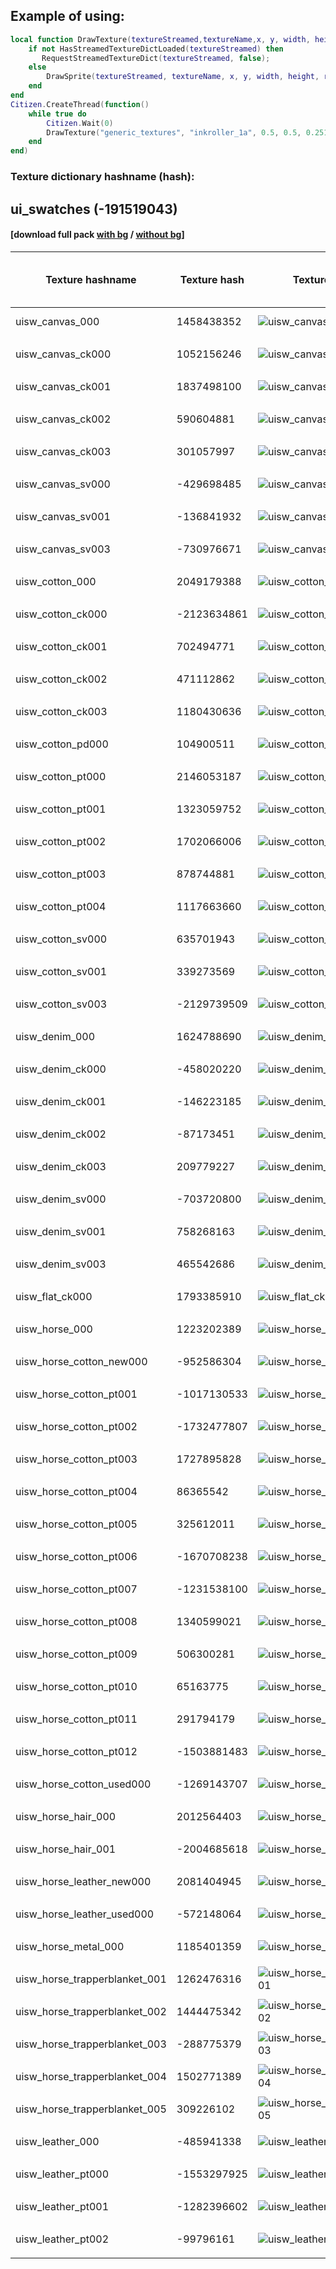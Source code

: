 ## Example of using:
```lua
local function DrawTexture(textureStreamed,textureName,x, y, width, height,rotation,r, g, b, a, p11)
    if not HasStreamedTextureDictLoaded(textureStreamed) then
       RequestStreamedTextureDict(textureStreamed, false);
    else
        DrawSprite(textureStreamed, textureName, x, y, width, height, rotation, r, g, b, a, p11);
    end
end
Citizen.CreateThread(function()
    while true do
    	Citizen.Wait(0)
		DrawTexture("generic_textures", "inkroller_1a", 0.5, 0.5, 0.251, 0.251, 0.0, 0, 0, 0, 240, false);
	end
end)
```

<h3>Texture dictionary hashname (hash):</h3>
<h2>ui_swatches (-191519043)</h2><h4>[download full pack <a href="http://femga.com/images/samples/ui_textures/ui_swatches.zip">with bg</a> / <a href="http://femga.com/images/samples/ui_textures_no_bg/ui_swatches.zip">without bg</a>]</h4>

Texture hashname | Texture hash | Texture example | Download image with<br> or without background
------------ | ---------------- | --------------- | -----------
uisw_canvas_000 | 1458438352 | ![uisw_canvas_000](http://femga.com/images/samples/ui_textures/ui_swatches/uisw_canvas_000.png) | [with bg](http://femga.com/images/samples/ui_textures/ui_swatches/uisw_canvas_000.png) / [without bg](http://femga.com/images/samples/ui_textures_no_bg/ui_swatches/uisw_canvas_000.png)
 |  |
uisw_canvas_ck000 | 1052156246 | ![uisw_canvas_ck000](http://femga.com/images/samples/ui_textures/ui_swatches/uisw_canvas_ck000.png) | [with bg](http://femga.com/images/samples/ui_textures/ui_swatches/uisw_canvas_ck000.png) / [without bg](http://femga.com/images/samples/ui_textures_no_bg/ui_swatches/uisw_canvas_ck000.png)
 |  |
uisw_canvas_ck001 | 1837498100 | ![uisw_canvas_ck001](http://femga.com/images/samples/ui_textures/ui_swatches/uisw_canvas_ck001.png) | [with bg](http://femga.com/images/samples/ui_textures/ui_swatches/uisw_canvas_ck001.png) / [without bg](http://femga.com/images/samples/ui_textures_no_bg/ui_swatches/uisw_canvas_ck001.png)
 |  |
uisw_canvas_ck002 | 590604881 | ![uisw_canvas_ck002](http://femga.com/images/samples/ui_textures/ui_swatches/uisw_canvas_ck002.png) | [with bg](http://femga.com/images/samples/ui_textures/ui_swatches/uisw_canvas_ck002.png) / [without bg](http://femga.com/images/samples/ui_textures_no_bg/ui_swatches/uisw_canvas_ck002.png)
 |  |
uisw_canvas_ck003 | 301057997 | ![uisw_canvas_ck003](http://femga.com/images/samples/ui_textures/ui_swatches/uisw_canvas_ck003.png) | [with bg](http://femga.com/images/samples/ui_textures/ui_swatches/uisw_canvas_ck003.png) / [without bg](http://femga.com/images/samples/ui_textures_no_bg/ui_swatches/uisw_canvas_ck003.png)
 |  |
uisw_canvas_sv000 | -429698485 | ![uisw_canvas_sv000](http://femga.com/images/samples/ui_textures/ui_swatches/uisw_canvas_sv000.png) | [with bg](http://femga.com/images/samples/ui_textures/ui_swatches/uisw_canvas_sv000.png) / [without bg](http://femga.com/images/samples/ui_textures_no_bg/ui_swatches/uisw_canvas_sv000.png)
 |  |
uisw_canvas_sv001 | -136841932 | ![uisw_canvas_sv001](http://femga.com/images/samples/ui_textures/ui_swatches/uisw_canvas_sv001.png) | [with bg](http://femga.com/images/samples/ui_textures/ui_swatches/uisw_canvas_sv001.png) / [without bg](http://femga.com/images/samples/ui_textures_no_bg/ui_swatches/uisw_canvas_sv001.png)
 |  |
uisw_canvas_sv003 | -730976671 | ![uisw_canvas_sv003](http://femga.com/images/samples/ui_textures/ui_swatches/uisw_canvas_sv003.png) | [with bg](http://femga.com/images/samples/ui_textures/ui_swatches/uisw_canvas_sv003.png) / [without bg](http://femga.com/images/samples/ui_textures_no_bg/ui_swatches/uisw_canvas_sv003.png)
 |  |
uisw_cotton_000 | 2049179388 | ![uisw_cotton_000](http://femga.com/images/samples/ui_textures/ui_swatches/uisw_cotton_000.png) | [with bg](http://femga.com/images/samples/ui_textures/ui_swatches/uisw_cotton_000.png) / [without bg](http://femga.com/images/samples/ui_textures_no_bg/ui_swatches/uisw_cotton_000.png)
 |  |
uisw_cotton_ck000 | -2123634861 | ![uisw_cotton_ck000](http://femga.com/images/samples/ui_textures/ui_swatches/uisw_cotton_ck000.png) | [with bg](http://femga.com/images/samples/ui_textures/ui_swatches/uisw_cotton_ck000.png) / [without bg](http://femga.com/images/samples/ui_textures_no_bg/ui_swatches/uisw_cotton_ck000.png)
 |  |
uisw_cotton_ck001 | 702494771 | ![uisw_cotton_ck001](http://femga.com/images/samples/ui_textures/ui_swatches/uisw_cotton_ck001.png) | [with bg](http://femga.com/images/samples/ui_textures/ui_swatches/uisw_cotton_ck001.png) / [without bg](http://femga.com/images/samples/ui_textures_no_bg/ui_swatches/uisw_cotton_ck001.png)
 |  |
uisw_cotton_ck002 | 471112862 | ![uisw_cotton_ck002](http://femga.com/images/samples/ui_textures/ui_swatches/uisw_cotton_ck002.png) | [with bg](http://femga.com/images/samples/ui_textures/ui_swatches/uisw_cotton_ck002.png) / [without bg](http://femga.com/images/samples/ui_textures_no_bg/ui_swatches/uisw_cotton_ck002.png)
 |  |
uisw_cotton_ck003 | 1180430636 | ![uisw_cotton_ck003](http://femga.com/images/samples/ui_textures/ui_swatches/uisw_cotton_ck003.png) | [with bg](http://femga.com/images/samples/ui_textures/ui_swatches/uisw_cotton_ck003.png) / [without bg](http://femga.com/images/samples/ui_textures_no_bg/ui_swatches/uisw_cotton_ck003.png)
 |  |
uisw_cotton_pd000 | 104900511 | ![uisw_cotton_pd000](http://femga.com/images/samples/ui_textures/ui_swatches/uisw_cotton_pd000.png) | [with bg](http://femga.com/images/samples/ui_textures/ui_swatches/uisw_cotton_pd000.png) / [without bg](http://femga.com/images/samples/ui_textures_no_bg/ui_swatches/uisw_cotton_pd000.png)
 |  |
uisw_cotton_pt000 | 2146053187 | ![uisw_cotton_pt000](http://femga.com/images/samples/ui_textures/ui_swatches/uisw_cotton_pt000.png) | [with bg](http://femga.com/images/samples/ui_textures/ui_swatches/uisw_cotton_pt000.png) / [without bg](http://femga.com/images/samples/ui_textures_no_bg/ui_swatches/uisw_cotton_pt000.png)
 |  |
uisw_cotton_pt001 | 1323059752 | ![uisw_cotton_pt001](http://femga.com/images/samples/ui_textures/ui_swatches/uisw_cotton_pt001.png) | [with bg](http://femga.com/images/samples/ui_textures/ui_swatches/uisw_cotton_pt001.png) / [without bg](http://femga.com/images/samples/ui_textures_no_bg/ui_swatches/uisw_cotton_pt001.png)
 |  |
uisw_cotton_pt002 | 1702066006 | ![uisw_cotton_pt002](http://femga.com/images/samples/ui_textures/ui_swatches/uisw_cotton_pt002.png) | [with bg](http://femga.com/images/samples/ui_textures/ui_swatches/uisw_cotton_pt002.png) / [without bg](http://femga.com/images/samples/ui_textures_no_bg/ui_swatches/uisw_cotton_pt002.png)
 |  |
uisw_cotton_pt003 | 878744881 | ![uisw_cotton_pt003](http://femga.com/images/samples/ui_textures/ui_swatches/uisw_cotton_pt003.png) | [with bg](http://femga.com/images/samples/ui_textures/ui_swatches/uisw_cotton_pt003.png) / [without bg](http://femga.com/images/samples/ui_textures_no_bg/ui_swatches/uisw_cotton_pt003.png)
 |  |
uisw_cotton_pt004 | 1117663660 | ![uisw_cotton_pt004](http://femga.com/images/samples/ui_textures/ui_swatches/uisw_cotton_pt004.png) | [with bg](http://femga.com/images/samples/ui_textures/ui_swatches/uisw_cotton_pt004.png) / [without bg](http://femga.com/images/samples/ui_textures_no_bg/ui_swatches/uisw_cotton_pt004.png)
 |  |
uisw_cotton_sv000 | 635701943 | ![uisw_cotton_sv000](http://femga.com/images/samples/ui_textures/ui_swatches/uisw_cotton_sv000.png) | [with bg](http://femga.com/images/samples/ui_textures/ui_swatches/uisw_cotton_sv000.png) / [without bg](http://femga.com/images/samples/ui_textures_no_bg/ui_swatches/uisw_cotton_sv000.png)
 |  |
uisw_cotton_sv001 | 339273569 | ![uisw_cotton_sv001](http://femga.com/images/samples/ui_textures/ui_swatches/uisw_cotton_sv001.png) | [with bg](http://femga.com/images/samples/ui_textures/ui_swatches/uisw_cotton_sv001.png) / [without bg](http://femga.com/images/samples/ui_textures_no_bg/ui_swatches/uisw_cotton_sv001.png)
 |  |
uisw_cotton_sv003 | -2129739509 | ![uisw_cotton_sv003](http://femga.com/images/samples/ui_textures/ui_swatches/uisw_cotton_sv003.png) | [with bg](http://femga.com/images/samples/ui_textures/ui_swatches/uisw_cotton_sv003.png) / [without bg](http://femga.com/images/samples/ui_textures_no_bg/ui_swatches/uisw_cotton_sv003.png)
 |  |
uisw_denim_000 | 1624788690 | ![uisw_denim_000](http://femga.com/images/samples/ui_textures/ui_swatches/uisw_denim_000.png) | [with bg](http://femga.com/images/samples/ui_textures/ui_swatches/uisw_denim_000.png) / [without bg](http://femga.com/images/samples/ui_textures_no_bg/ui_swatches/uisw_denim_000.png)
 |  |
uisw_denim_ck000 | -458020220 | ![uisw_denim_ck000](http://femga.com/images/samples/ui_textures/ui_swatches/uisw_denim_ck000.png) | [with bg](http://femga.com/images/samples/ui_textures/ui_swatches/uisw_denim_ck000.png) / [without bg](http://femga.com/images/samples/ui_textures_no_bg/ui_swatches/uisw_denim_ck000.png)
 |  |
uisw_denim_ck001 | -146223185 | ![uisw_denim_ck001](http://femga.com/images/samples/ui_textures/ui_swatches/uisw_denim_ck001.png) | [with bg](http://femga.com/images/samples/ui_textures/ui_swatches/uisw_denim_ck001.png) / [without bg](http://femga.com/images/samples/ui_textures_no_bg/ui_swatches/uisw_denim_ck001.png)
 |  |
uisw_denim_ck002 | -87173451 | ![uisw_denim_ck002](http://femga.com/images/samples/ui_textures/ui_swatches/uisw_denim_ck002.png) | [with bg](http://femga.com/images/samples/ui_textures/ui_swatches/uisw_denim_ck002.png) / [without bg](http://femga.com/images/samples/ui_textures_no_bg/ui_swatches/uisw_denim_ck002.png)
 |  |
uisw_denim_ck003 | 209779227 | ![uisw_denim_ck003](http://femga.com/images/samples/ui_textures/ui_swatches/uisw_denim_ck003.png) | [with bg](http://femga.com/images/samples/ui_textures/ui_swatches/uisw_denim_ck003.png) / [without bg](http://femga.com/images/samples/ui_textures_no_bg/ui_swatches/uisw_denim_ck003.png)
 |  |
uisw_denim_sv000 | -703720800 | ![uisw_denim_sv000](http://femga.com/images/samples/ui_textures/ui_swatches/uisw_denim_sv000.png) | [with bg](http://femga.com/images/samples/ui_textures/ui_swatches/uisw_denim_sv000.png) / [without bg](http://femga.com/images/samples/ui_textures_no_bg/ui_swatches/uisw_denim_sv000.png)
 |  |
uisw_denim_sv001 | 758268163 | ![uisw_denim_sv001](http://femga.com/images/samples/ui_textures/ui_swatches/uisw_denim_sv001.png) | [with bg](http://femga.com/images/samples/ui_textures/ui_swatches/uisw_denim_sv001.png) / [without bg](http://femga.com/images/samples/ui_textures_no_bg/ui_swatches/uisw_denim_sv001.png)
 |  |
uisw_denim_sv003 | 465542686 | ![uisw_denim_sv003](http://femga.com/images/samples/ui_textures/ui_swatches/uisw_denim_sv003.png) | [with bg](http://femga.com/images/samples/ui_textures/ui_swatches/uisw_denim_sv003.png) / [without bg](http://femga.com/images/samples/ui_textures_no_bg/ui_swatches/uisw_denim_sv003.png)
 |  |
uisw_flat_ck000 | 1793385910 | ![uisw_flat_ck000](http://femga.com/images/samples/ui_textures/ui_swatches/uisw_flat_ck000.png) | [with bg](http://femga.com/images/samples/ui_textures/ui_swatches/uisw_flat_ck000.png) / [without bg](http://femga.com/images/samples/ui_textures_no_bg/ui_swatches/uisw_flat_ck000.png)
 |  |
uisw_horse_000 | 1223202389 | ![uisw_horse_000](http://femga.com/images/samples/ui_textures/ui_swatches/uisw_horse_000.png) | [with bg](http://femga.com/images/samples/ui_textures/ui_swatches/uisw_horse_000.png) / [without bg](http://femga.com/images/samples/ui_textures_no_bg/ui_swatches/uisw_horse_000.png)
 |  |
uisw_horse_cotton_new000 | -952586304 | ![uisw_horse_cotton_new000](http://femga.com/images/samples/ui_textures/ui_swatches/uisw_horse_cotton_new000.png) | [with bg](http://femga.com/images/samples/ui_textures/ui_swatches/uisw_horse_cotton_new000.png) / [without bg](http://femga.com/images/samples/ui_textures_no_bg/ui_swatches/uisw_horse_cotton_new000.png)
 |  |
uisw_horse_cotton_pt001 | -1017130533 | ![uisw_horse_cotton_pt001](http://femga.com/images/samples/ui_textures/ui_swatches/uisw_horse_cotton_pt001.png) | [with bg](http://femga.com/images/samples/ui_textures/ui_swatches/uisw_horse_cotton_pt001.png) / [without bg](http://femga.com/images/samples/ui_textures_no_bg/ui_swatches/uisw_horse_cotton_pt001.png)
 |  |
uisw_horse_cotton_pt002 | -1732477807 | ![uisw_horse_cotton_pt002](http://femga.com/images/samples/ui_textures/ui_swatches/uisw_horse_cotton_pt002.png) | [with bg](http://femga.com/images/samples/ui_textures/ui_swatches/uisw_horse_cotton_pt002.png) / [without bg](http://femga.com/images/samples/ui_textures_no_bg/ui_swatches/uisw_horse_cotton_pt002.png)
 |  |
uisw_horse_cotton_pt003 | 1727895828 | ![uisw_horse_cotton_pt003](http://femga.com/images/samples/ui_textures/ui_swatches/uisw_horse_cotton_pt003.png) | [with bg](http://femga.com/images/samples/ui_textures/ui_swatches/uisw_horse_cotton_pt003.png) / [without bg](http://femga.com/images/samples/ui_textures_no_bg/ui_swatches/uisw_horse_cotton_pt003.png)
 |  |
uisw_horse_cotton_pt004 | 86365542 | ![uisw_horse_cotton_pt004](http://femga.com/images/samples/ui_textures/ui_swatches/uisw_horse_cotton_pt004.png) | [with bg](http://femga.com/images/samples/ui_textures/ui_swatches/uisw_horse_cotton_pt004.png) / [without bg](http://femga.com/images/samples/ui_textures_no_bg/ui_swatches/uisw_horse_cotton_pt004.png)
 |  |
uisw_horse_cotton_pt005 | 325612011 | ![uisw_horse_cotton_pt005](http://femga.com/images/samples/ui_textures/ui_swatches/uisw_horse_cotton_pt005.png) | [with bg](http://femga.com/images/samples/ui_textures/ui_swatches/uisw_horse_cotton_pt005.png) / [without bg](http://femga.com/images/samples/ui_textures_no_bg/ui_swatches/uisw_horse_cotton_pt005.png)
 |  |
uisw_horse_cotton_pt006 | -1670708238 | ![uisw_horse_cotton_pt006](http://femga.com/images/samples/ui_textures/ui_swatches/uisw_horse_cotton_pt006.png) | [with bg](http://femga.com/images/samples/ui_textures/ui_swatches/uisw_horse_cotton_pt006.png) / [without bg](http://femga.com/images/samples/ui_textures_no_bg/ui_swatches/uisw_horse_cotton_pt006.png)
 |  |
uisw_horse_cotton_pt007 | -1231538100 | ![uisw_horse_cotton_pt007](http://femga.com/images/samples/ui_textures/ui_swatches/uisw_horse_cotton_pt007.png) | [with bg](http://femga.com/images/samples/ui_textures/ui_swatches/uisw_horse_cotton_pt007.png) / [without bg](http://femga.com/images/samples/ui_textures_no_bg/ui_swatches/uisw_horse_cotton_pt007.png)
 |  |
uisw_horse_cotton_pt008 | 1340599021 | ![uisw_horse_cotton_pt008](http://femga.com/images/samples/ui_textures/ui_swatches/uisw_horse_cotton_pt008.png) | [with bg](http://femga.com/images/samples/ui_textures/ui_swatches/uisw_horse_cotton_pt008.png) / [without bg](http://femga.com/images/samples/ui_textures_no_bg/ui_swatches/uisw_horse_cotton_pt008.png)
 |  |
uisw_horse_cotton_pt009 | 506300281 | ![uisw_horse_cotton_pt009](http://femga.com/images/samples/ui_textures/ui_swatches/uisw_horse_cotton_pt009.png) | [with bg](http://femga.com/images/samples/ui_textures/ui_swatches/uisw_horse_cotton_pt009.png) / [without bg](http://femga.com/images/samples/ui_textures_no_bg/ui_swatches/uisw_horse_cotton_pt009.png)
 |  |
uisw_horse_cotton_pt010 | 65163775 | ![uisw_horse_cotton_pt010](http://femga.com/images/samples/ui_textures/ui_swatches/uisw_horse_cotton_pt010.png) | [with bg](http://femga.com/images/samples/ui_textures/ui_swatches/uisw_horse_cotton_pt010.png) / [without bg](http://femga.com/images/samples/ui_textures_no_bg/ui_swatches/uisw_horse_cotton_pt010.png)
 |  |
uisw_horse_cotton_pt011 | 291794179 | ![uisw_horse_cotton_pt011](http://femga.com/images/samples/ui_textures/ui_swatches/uisw_horse_cotton_pt011.png) | [with bg](http://femga.com/images/samples/ui_textures/ui_swatches/uisw_horse_cotton_pt011.png) / [without bg](http://femga.com/images/samples/ui_textures_no_bg/ui_swatches/uisw_horse_cotton_pt011.png)
 |  |
uisw_horse_cotton_pt012 | -1503881483 | ![uisw_horse_cotton_pt012](http://femga.com/images/samples/ui_textures/ui_swatches/uisw_horse_cotton_pt012.png) | [with bg](http://femga.com/images/samples/ui_textures/ui_swatches/uisw_horse_cotton_pt012.png) / [without bg](http://femga.com/images/samples/ui_textures_no_bg/ui_swatches/uisw_horse_cotton_pt012.png)
 |  |
uisw_horse_cotton_used000 | -1269143707 | ![uisw_horse_cotton_used000](http://femga.com/images/samples/ui_textures/ui_swatches/uisw_horse_cotton_used000.png) | [with bg](http://femga.com/images/samples/ui_textures/ui_swatches/uisw_horse_cotton_used000.png) / [without bg](http://femga.com/images/samples/ui_textures_no_bg/ui_swatches/uisw_horse_cotton_used000.png)
 |  |
uisw_horse_hair_000 | 2012564403 | ![uisw_horse_hair_000](http://femga.com/images/samples/ui_textures/ui_swatches/uisw_horse_hair_000.png) | [with bg](http://femga.com/images/samples/ui_textures/ui_swatches/uisw_horse_hair_000.png) / [without bg](http://femga.com/images/samples/ui_textures_no_bg/ui_swatches/uisw_horse_hair_000.png)
 |  |
uisw_horse_hair_001 | -2004685618 | ![uisw_horse_hair_001](http://femga.com/images/samples/ui_textures/ui_swatches/uisw_horse_hair_001.png) | [with bg](http://femga.com/images/samples/ui_textures/ui_swatches/uisw_horse_hair_001.png) / [without bg](http://femga.com/images/samples/ui_textures_no_bg/ui_swatches/uisw_horse_hair_001.png)
 |  |
uisw_horse_leather_new000 | 2081404945 | ![uisw_horse_leather_new000](http://femga.com/images/samples/ui_textures/ui_swatches/uisw_horse_leather_new000.png) | [with bg](http://femga.com/images/samples/ui_textures/ui_swatches/uisw_horse_leather_new000.png) / [without bg](http://femga.com/images/samples/ui_textures_no_bg/ui_swatches/uisw_horse_leather_new000.png)
 |  |
uisw_horse_leather_used000 | -572148064 | ![uisw_horse_leather_used000](http://femga.com/images/samples/ui_textures/ui_swatches/uisw_horse_leather_used000.png) | [with bg](http://femga.com/images/samples/ui_textures/ui_swatches/uisw_horse_leather_used000.png) / [without bg](http://femga.com/images/samples/ui_textures_no_bg/ui_swatches/uisw_horse_leather_used000.png)
 |  |
uisw_horse_metal_000 | 1185401359 | ![uisw_horse_metal_000](http://femga.com/images/samples/ui_textures/ui_swatches/uisw_horse_metal_000.png) | [with bg](http://femga.com/images/samples/ui_textures/ui_swatches/uisw_horse_metal_000.png) / [without bg](http://femga.com/images/samples/ui_textures_no_bg/ui_swatches/uisw_horse_metal_000.png)
 |  |
uisw_horse_trapperblanket_001 | 1262476316 | ![uisw_horse_trapperblanket_001](http://femga.com/images/samples/ui_textures/ui_swatches/uisw_horse_trapperblanket_001.png) | [with bg](http://femga.com/images/samples/ui_textures/ui_swatches/uisw_horse_trapperblanket_001.png) / [without bg](http://femga.com/images/samples/ui_textures_no_bg/ui_swatches/uisw_horse_trapperblanket_001.png)
 |  |
uisw_horse_trapperblanket_002 | 1444475342 | ![uisw_horse_trapperblanket_002](http://femga.com/images/samples/ui_textures/ui_swatches/uisw_horse_trapperblanket_002.png) | [with bg](http://femga.com/images/samples/ui_textures/ui_swatches/uisw_horse_trapperblanket_002.png) / [without bg](http://femga.com/images/samples/ui_textures_no_bg/ui_swatches/uisw_horse_trapperblanket_002.png)
 |  |
uisw_horse_trapperblanket_003 | -288775379 | ![uisw_horse_trapperblanket_003](http://femga.com/images/samples/ui_textures/ui_swatches/uisw_horse_trapperblanket_003.png) | [with bg](http://femga.com/images/samples/ui_textures/ui_swatches/uisw_horse_trapperblanket_003.png) / [without bg](http://femga.com/images/samples/ui_textures_no_bg/ui_swatches/uisw_horse_trapperblanket_003.png)
 |  |
uisw_horse_trapperblanket_004 | 1502771389 | ![uisw_horse_trapperblanket_004](http://femga.com/images/samples/ui_textures/ui_swatches/uisw_horse_trapperblanket_004.png) | [with bg](http://femga.com/images/samples/ui_textures/ui_swatches/uisw_horse_trapperblanket_004.png) / [without bg](http://femga.com/images/samples/ui_textures_no_bg/ui_swatches/uisw_horse_trapperblanket_004.png)
 |  |
uisw_horse_trapperblanket_005 | 309226102 | ![uisw_horse_trapperblanket_005](http://femga.com/images/samples/ui_textures/ui_swatches/uisw_horse_trapperblanket_005.png) | [with bg](http://femga.com/images/samples/ui_textures/ui_swatches/uisw_horse_trapperblanket_005.png) / [without bg](http://femga.com/images/samples/ui_textures_no_bg/ui_swatches/uisw_horse_trapperblanket_005.png)
 |  |
uisw_leather_000 | -485941338 | ![uisw_leather_000](http://femga.com/images/samples/ui_textures/ui_swatches/uisw_leather_000.png) | [with bg](http://femga.com/images/samples/ui_textures/ui_swatches/uisw_leather_000.png) / [without bg](http://femga.com/images/samples/ui_textures_no_bg/ui_swatches/uisw_leather_000.png)
 |  |
uisw_leather_pt000 | -1553297925 | ![uisw_leather_pt000](http://femga.com/images/samples/ui_textures/ui_swatches/uisw_leather_pt000.png) | [with bg](http://femga.com/images/samples/ui_textures/ui_swatches/uisw_leather_pt000.png) / [without bg](http://femga.com/images/samples/ui_textures_no_bg/ui_swatches/uisw_leather_pt000.png)
 |  |
uisw_leather_pt001 | -1282396602 | ![uisw_leather_pt001](http://femga.com/images/samples/ui_textures/ui_swatches/uisw_leather_pt001.png) | [with bg](http://femga.com/images/samples/ui_textures/ui_swatches/uisw_leather_pt001.png) / [without bg](http://femga.com/images/samples/ui_textures_no_bg/ui_swatches/uisw_leather_pt001.png)
 |  |
uisw_leather_pt002 | -99796161 | ![uisw_leather_pt002](http://femga.com/images/samples/ui_textures/ui_swatches/uisw_leather_pt002.png) | [with bg](http://femga.com/images/samples/ui_textures/ui_swatches/uisw_leather_pt002.png) / [without bg](http://femga.com/images/samples/ui_textures_no_bg/ui_swatches/uisw_leather_pt002.png)
 |  |